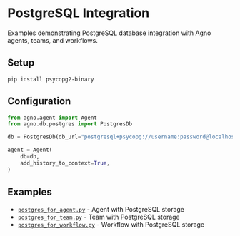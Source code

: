 # PostgreSQL Integration

Examples demonstrating PostgreSQL database integration with Agno agents, teams, and workflows.

## Setup

```shell
pip install psycopg2-binary
```

## Configuration

```python
from agno.agent import Agent
from agno.db.postgres import PostgresDb

db = PostgresDb(db_url="postgresql+psycopg://username:password@localhost:5432/database")

agent = Agent(
    db=db,
    add_history_to_context=True,
)
```

## Examples

- [`postgres_for_agent.py`](postgres_for_agent.py) - Agent with PostgreSQL storage
- [`postgres_for_team.py`](postgres_for_team.py) - Team with PostgreSQL storage  
- [`postgres_for_workflow.py`](postgres_for_workflow.py) - Workflow with PostgreSQL storage
